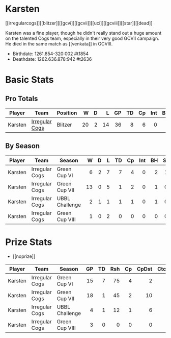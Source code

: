 # Karsten
[[irregularcogs]][[blitzer]][[gcvi]][[gcvii]][[uci]][[gcviii]][[star]][[dead]]

Karsten was a fine player, though he didn't really stand out a huge amount on the talented Cogs team, especially in their very good GCVII campaign. He died in the same match as [[venkata]] in GCVIII.

* Birthdate: 1261.854-320:002 #t1854
* Deathdate: 1262.636.878:942 #t2636 

# Basic Stats

## Pro Totals

| Player           | Team        | Position      | W | D | L | GP | TD | Cp | Int | BH | SI | Ki | MVP | SPP |
|------------------|-------------|---------------|--:|--:|--:|---:|---:|---:|----:|---:|---:|---:|----:|----:|
| Karsten | [Irregular Cogs](../teams/irregularcogs) | Blitzer  |   20 |    2 |   14 |   36 |    8 |    6 |    0 |    3 |    1 |    1 |    4 |   60 |

## By Season

| Player | Team         | Season          | W | D | L | TD | Cp | Int | BH | SI | Ki | MVP | SPP |
|--------|--------------|-----------------|--:|--:|--:|---:|---:|----:|---:|---:|---:|----:|----:|
| Karsten | Irregular Cogs | Green Cup VI   |    6 |    2 |    7 |    7 |    4 |    0 |    2 |    1 |    1 |    2 |   43 |
| Karsten | Irregular Cogs | Green Cup VII  |   13 |    0 |    5 |    1 |    2 |    0 |    1 |    0 |    0 |    1 |   12 |
| Karsten | Irregular Cogs | UBBL Challenge |    2 |    1 |    1 |    1 |    1 |    0 |    1 |    0 |    0 |    2 |   16 |
| Karsten | Irregular Cogs | Green Cup VIII |    1 |    0 |    2 |    0 |    0 |    0 |    0 |    0 |    0 |    1 |    5 |

# Prize Stats

* [[noprize]]

| Player | Team         | Season          | GP | TD | Rsh | Cp | CpDst | Ctch | Int | Cas | Blk | Sck | MVP | SPP |
|--------|--------------|-----------------|---:|---:|----:|---:|------:|-----:|----:|----:|----:|----:|----:|----:|
| Karsten | Irregular Cogs | Green Cup VI   | 15 |    7 |   75 |    4 |     2 |    6 |    0 |    4 |   60 |    4 |    2 |   43 |
| Karsten | Irregular Cogs | Green Cup VII  | 18 |    1 |   45 |    2 |    10 |    2 |    0 |    1 |   55 |    7 |    1 |   12 |
| Karsten | Irregular Cogs | UBBL Challenge |  4 |    1 |   12 |    1 |     6 |    2 |    0 |    1 |   11 |    0 |    2 |   16 |
| Karsten | Irregular Cogs | Green Cup VIII |  3 |    0 |    0 |    0 |     0 |    0 |    0 |    0 |   14 |    0 |    1 |    5 |
